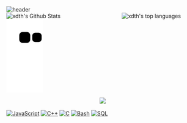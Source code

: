 <img src="https://i.imgur.com/BAaJBKC.png" alt="header">

<div style="display:flex;justify-content:space-between;align-items:center;width:100%">
  <img style="width:55%" alt="xdth's Github Stats" src="https://github-readme-stats.vercel.app/api?username=xdth&show_icons=true&theme=tokyonight&hide=contribs&count_private=true">
  <img style="width:40%" alt="xdth's top languages" src="https://github-readme-stats.vercel.app/api/top-langs/?username=xdth&layout=compact&hide=html,twig,css&theme=tokyonight&langs_count=6">
</div>

<img align="center" alt="Snake animation" src="https://github.com/rafaballerini/rafaballerini/blob/output/github-contribution-grid-snake.svg">

<p align="center">
  <a href="https://github.com/xdth">
    <img src="https://komarev.com/ghpvc/?username=xdth&color=blue&style=flat)" />
  </a>
</p>

[![JavaScript](https://img.shields.io/badge/javascript-black?style=for-the-badge&logo=javascript)](https://github.com/xdth)
[![C++](https://img.shields.io/badge/c++-black?style=for-the-badge&logo=cplusplus)](https://github.com/xdth)
[![C](https://img.shields.io/badge/c-black?style=for-the-badge&logo=c)](https://github.com/xdth)
[![Bash](https://img.shields.io/badge/bash-black?style=for-the-badge&logo=gnu-bash&logoColor=white)](https://github.com/xdth)
[![SQL](https://img.shields.io/badge/sql-black?style=for-the-badge&logo=mysql)](https://github.com/xdth)
